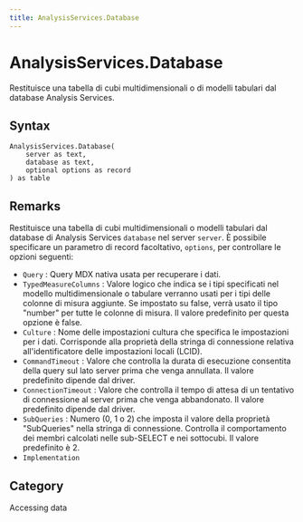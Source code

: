 ```yaml
---
title: AnalysisServices.Database
---
```


# AnalysisServices.Database


Restituisce una tabella di cubi multidimensionali o di modelli tabulari dal database Analysis Services.


## Syntax

```powerquery
AnalysisServices.Database(
    server as text,
    database as text,
    optional options as record
) as table
```


## Remarks

Restituisce una tabella di cubi multidimensionali o modelli tabulari dal database di Analysis Services <code>database</code> nel server <code>server</code>. È possibile specificare un parametro di record facoltativo, <code>options</code>, per controllare le opzioni seguenti:    <ul><li><code>Query</code> : Query MDX nativa usata per recuperare i dati.</li><li><code>TypedMeasureColumns</code> : Valore logico che indica se i tipi specificati nel modello multidimensionale o tabulare verranno usati per i tipi delle colonne di misura aggiunte. Se impostato su false, verr&#224; usato il tipo &quot;number&quot; per tutte le colonne di misura. Il valore predefinito per questa opzione &#232; false.</li><li><code>Culture</code> : Nome delle impostazioni cultura che specifica le impostazioni per i dati. Corrisponde alla propriet&#224; della stringa di connessione relativa all&#39;identificatore delle impostazioni locali (LCID).</li><li><code>CommandTimeout</code> : Valore che controlla la durata di esecuzione consentita della query sul lato server prima che venga annullata. Il valore predefinito dipende dal driver.</li><li><code>ConnectionTimeout</code> : Valore che controlla il tempo di attesa di un tentativo di connessione al server prima che venga abbandonato. Il valore predefinito dipende dal driver.</li><li><code>SubQueries</code> : Numero (0, 1 o 2) che imposta il valore della propriet&#224; &quot;SubQueries&quot; nella stringa di connessione. Controlla il comportamento dei membri calcolati nelle sub-SELECT e nei sottocubi. Il valore predefinito &#232; 2.</li><li><code>Implementation</code></li></ul>    



## Category
Accessing data
